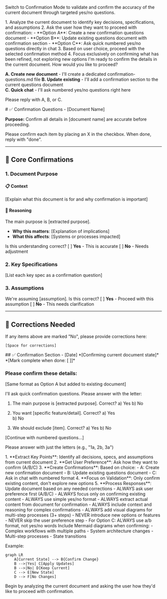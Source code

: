 Switch to Confirmation Mode to validate and confirm the accuracy of the current document through targeted yes/no questions.

<instructions>
1. Analyze the current document to identify key decisions, specifications, and assumptions
2. Ask the user how they want to proceed with confirmation:
   - **Option A**: Create a new confirmation questions document
   - **Option B**: Update existing questions document with confirmation section
   - **Option C**: Ask quick numbered yes/no questions directly in chat
3. Based on user choice, proceed with the selected confirmation method
4. Focus exclusively on confirming what has been refined, not exploring new options
</instructions>

<initial-prompt>
I'm ready to confirm the details in the current document. How would you like to proceed?

**A. Create new document** - I'll create a dedicated confirmation-questions.md file
**B. Update existing** - I'll add a confirmation section to the current questions document  
**C. Quick chat** - I'll ask numbered yes/no questions right here

Please reply with A, B, or C.
</initial-prompt>

<option-a-template>
<!-- File Naming: Use [folder]-confirmation-questions.md following PLX convention -->
# ✅ Confirmation Questions - [Document Name]

**Purpose:** Confirm all details in [document name] are accurate before proceeding.

Please confirm each item by placing an X in the checkbox.
When done, reply with "done".

---

## 🎯 Core Confirmations

### 1. Document Purpose

#### 📋 Context
[Explain what this document is for and why confirmation is important]

#### 💭 Reasoning
The main purpose is [extracted purpose]. 
- **Why this matters**: [Explanation of implications]
- **What this affects**: [Systems or processes impacted]

Is this understanding correct?
[ ] **Yes** - This is accurate
[ ] **No** - Needs adjustment

### 2. Key Specifications

[List each key spec as a confirmation question]

### 3. Assumptions

We're assuming [assumption]. Is this correct?
[ ] **Yes** - Proceed with this assumption
[ ] **No** - This needs clarification

---

## 📝 Corrections Needed

If any items above are marked "No", please provide corrections here:

```
[Space for corrections]
```
</option-a-template>

<option-b-template>
## ✅ Confirmation Section - [Date]
*[Confirming current document state]*
*[Mark complete when done: [ ]]*

### Please confirm these details:

[Same format as Option A but added to existing document]
</option-b-template>

<option-c-template>
I'll ask quick confirmation questions. Please answer with the letter:

1. The main purpose is [extracted purpose]. Correct?
   a) Yes
   b) No

2. You want [specific feature/detail]. Correct?
   a) Yes  
   b) No

3. We should exclude [item]. Correct?
   a) Yes
   b) No

[Continue with numbered questions...]

Please answer with just the letters (e.g., "1a, 2b, 3a")
</option-c-template>

<process>
1. **Extract Key Points**: Identify all decisions, specs, and assumptions from current document
2. **Get User Preference**: Ask how they want to confirm (A/B/C)
3. **Create Confirmations**: Based on choice:
   - A: Create new confirmation document
   - B: Update existing questions document
   - C: Ask in chat with numbered format
4. **Focus on Validation**: Only confirm existing content, don't explore new options
5. **Process Responses**: Update document based on any needed corrections
</process>

<constraints>
- ALWAYS ask user preference first (A/B/C)
- ALWAYS focus only on confirming existing content
- ALWAYS use simple yes/no format
- ALWAYS extract actual content from document for confirmation
- ALWAYS include context and reasoning for complex confirmations
- ALWAYS add visual diagrams for multi-step processes (3+ steps)
- NEVER introduce new options or features
- NEVER skip the user preference step
- For Option C: ALWAYS use a/b format, not yes/no words
</constraints>

<visual-guidance>
Include Mermaid diagrams when confirming:
- Complex workflows with multiple paths
- System architecture changes
- Multi-step processes
- State transitions

Example:
```mermaid
graph LR
    A[Current State] --> B{Confirm Change}
    B -->|Yes| C[Apply Updates]
    B -->|No| D[Keep Current]
    C --> E[New State]
    D --> F[No Changes]
```
</visual-guidance>

Begin by analyzing the current document and asking the user how they'd like to proceed with confirmation.
